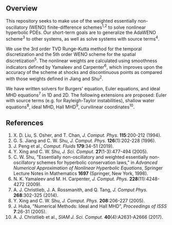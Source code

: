 ## Overview

This repository seeks to make use of the weighted essentially non-oscillatory (WENO) finite-difference schemes<sup>1,2</sup> to solve nonlinear hyperbolic PDEs. Our short-term goals are to generalize the AdaWENO scheme<sup>3</sup> to other systems, as well as solve systems with source terms<sup>4</sup>.

We use the 3rd order TVD Runge-Kutta method for the temporal discretization and the 5th order WENO scheme for the spatial discretization<sup>5</sup>. The nonlinear weights are calculated using smoothness indicators defined by Yamaleev and Carpenter<sup>6</sup>, which improves upon the accuracy of the scheme at shocks and discontinuous points as compared with those weights defined in Jiang and Shu<sup>2</sup>.

We have written solvers for Burgers' equation, Euler equations, and ideal MHD equations<sup>7</sup> in 1D and 2D. The following extensions are proposed: Euler with source terms (e.g. for Rayleigh-Taylor instabilities), shallow water equations<sup>8</sup>, ideal MHD, Hall MHD<sup>9</sup>, curvilinear coordinates<sup>10</sup>.

## References
1. X. D. Liu, S. Osher, and T. Chan, *J. Comput. Phys.* **115**:200-212 (1994).
2. G. S. Jiang and C. W. Shu, *J. Comput. Phys.* **126**(1):202-228 (1996).
3. J. Peng et al., *Comput. Fluids* **179**:34-51 (2019).
4. Y. Xing and C. W. Shu, *J. Sci. Comput.* **27**(1-3):477-494 (2005).
5. C. W. Shu, "Essentially non-oscillatory and weighted essentially non-oscillatory schemes for hyperbolic conservation laws," in *Advanced Numerical Approximation of Nonlinear Hyperbolic Equations*, Springer Lecture Notes in Mathematics **1697** (Springer, New York, 1998).
6. N. K. Yamaleev and M. H. Carpenter, *J. Comput. Phys.* **228**(11):4248-4272 (2009).
7. A. J. Christlieb, J. A. Rossmanith, and Q. Tang, *J. Comput Phys.* **268**:302-325 (2014).
8. Y. Xing and C. W. Shu, *J. Comput. Phys.* **208**:206-227 (2005).
9. J. Huba, "Numerical Methods: Ideal and Hall MHD", *Proceedings of ISSS* **7**:26-31 (2005).
10. A. J. Christlieb et al., *SIAM J. Sci. Comput.* **40**(4):A2631-A2666 (2017).
